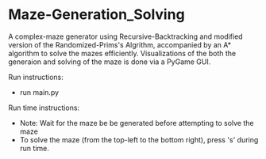 # Maze-Generation_Solving

A complex-maze generator using Recursive-Backtracking and modified version of the Randomized-Prims's Algrithm, accompanied by
an A* algorithm to solve the mazes efficiently. Visualizations of the both the generaion and solving of the maze is done via a PyGame GUI. 

Run instructions:
- run main.py

Run time instructions:
- Note: Wait for the maze be be generated before attempting to solve the maze
- To solve the maze (from the top-left to the bottom right), press 's' during run time.
